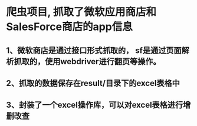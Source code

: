 # 爬虫项目, 抓取了微软应用商店和SalesForce商店的app信息
## 1、微软商店是通过接口形式抓取的， sf是通过页面解析抓取的，使用webdriver进行翻页等操作。
## 2、抓取的数据保存在result/目录下的excel表格中
## 3、封装了一个excel操作库，可以对excel表格进行增删改查

